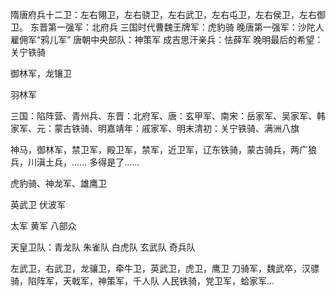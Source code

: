 隋唐府兵十二卫：左右翎卫，左右骁卫，左右武卫，左右屯卫，左右侯卫，左右御卫。
东晋第一强军：北府兵
三国时代曹魏王牌军：虎豹骑
晚唐第一强军：沙陀人雇佣军“鸦儿军”
唐朝中央部队：神策军
成吉思汗亲兵：怯薛军
晚明最后的希望：关宁铁骑

御林军，龙镶卫

羽林军

三国：陷阵营、青州兵、东晋：北府军、唐：玄甲军、南宋：岳家军、吴家军、韩家军、元：蒙古铁骑、明嘉靖年：戚家军、明末清初：关宁铁骑、满洲八旗

神马，御林军，禁卫军，殿卫军，禁军，近卫军，辽东铁骑，蒙古骑兵，两广狼兵，川滇土兵，…… 多得是了……

虎豹骑、神龙军、雄鹰卫

英武卫 伏波军 

太军 黄军 八部众

天皇卫队：青龙队  朱雀队  白虎队 玄武队  奇兵队

左武卫，右武卫，龙骧卫，牵牛卫，英武卫，虎卫，鹰卫
刀骑军，魏武卒，汉骠骑，陷阵军，天戟军，神策军，千人队
人民铁骑，党卫军，蛤家军…